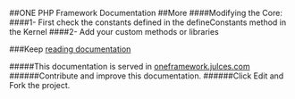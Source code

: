 ##ONE PHP Framework Documentation
##More
####Modifying the Core:
####1- First check the constants defined in  the defineConstants method in the Kernel
####2- Add your custom methods or libraries 

###Keep  [reading documentation](https://github.com/juliomatcom/one-file-php-framework/blob/master/docs/contents.md "See the official documentation of the One Framework")

#####This documentation is served in [oneframework.julces.com ](http://oneframework.julces.com "More documentation of the One Framework")
######Contribute and improve this documentation.
######Click Edit and Fork the project.

